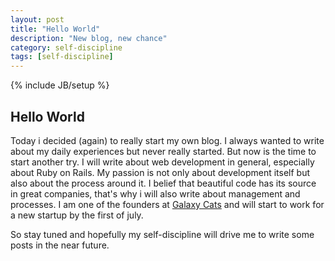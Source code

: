 ```yaml
---
layout: post
title: "Hello World"
description: "New blog, new chance"
category: self-discipline
tags: [self-discipline]
---
```

{% include JB/setup %}

## Hello World

Today i decided (again) to really start my own blog. I always wanted to write about my daily experiences but never really started. But now is the time to start another try. I will write about web development in general, especially about Ruby on Rails. My passion is not only about development itself but also about the process around it. I belief that beautiful code has its source in great companies, that's why i will also write about management and processes. I am one of the founders at [Galaxy Cats](http://galaxycats.com) and will start to work for a new startup by the first of july.

So stay tuned and hopefully my self-discipline will drive me to write some posts in the near future.

